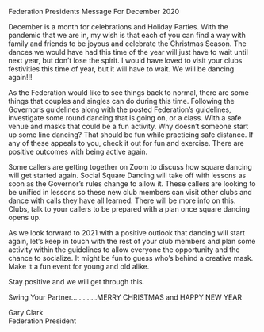 Federation Presidents Message
For
December 2020

December is a month for celebrations and Holiday Parties.  With the pandemic that we are in, my wish is that each of you can find a way with family and friends to be joyous and celebrate the Christmas Season.  The dances we would have had this time of the year will just have to wait until next year, but don’t lose the spirit.  I would have loved to visit your clubs festivities this time of year, but it will have to wait.  We will be dancing again!!!

As the Federation would like to see things back to normal, there are some things that couples and singles can do during this time.  Following the Governor’s guidelines along with the posted Federation’s guidelines, investigate some round dancing that is going on, or a class.  With a safe venue and masks that could be a fun activity.  Why doesn’t someone start up some line dancing?  That should be fun while practicing safe distance.  If any of these appeals to you, check it out for fun and exercise.  There are positive outcomes with being active again.

Some callers are getting together on Zoom to discuss how square dancing will get started again.  Social Square Dancing will take off with lessons as soon as the Governor’s rules change to allow it.  These callers are looking to be unified in lessons so these new club members can visit other clubs and dance with calls they have all learned.  There will be more info on this.  Clubs, talk to your callers to be prepared with a plan once square dancing opens up.

As we look forward to 2021 with a positive outlook that dancing will start again, let’s keep in touch with the rest of your club members and plan some activity within the guidelines to allow everyone the opportunity and the chance to socialize.  It might be fun to guess who’s behind a creative mask.  Make it a fun event for young and old alike.

Stay positive and we will get through this.

Swing Your Partner………….MERRY CHRISTMAS and HAPPY NEW YEAR	

Gary Clark   
Federation President
